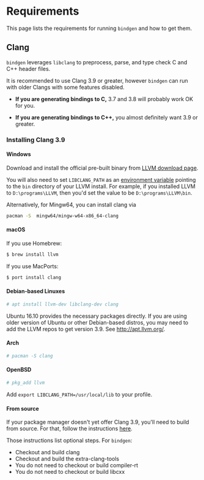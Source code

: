 # Requirements

This page lists the requirements for running `bindgen` and how to get them.

## Clang

`bindgen` leverages `libclang` to preprocess, parse, and type check C and C++
header files.

It is recommended to use Clang 3.9 or greater, however `bindgen` can run with
older Clangs with some features disabled.

* **If you are generating bindings to C,** 3.7 and 3.8 will probably work OK for
you.

* **If you are generating bindings to C++,** you almost definitely want 3.9 or
greater.

### Installing Clang 3.9

#### Windows

Download and install the official pre-built binary from
[LLVM download page](http://releases.llvm.org/download.html).

You will also need to set `LIBCLANG_PATH` as an [environment
variable](https://www.techjunkie.com/environment-variables-windows-10/) pointing
to the `bin` directory of your LLVM install. For example, if you installed LLVM
to `D:\programs\LLVM`, then you'd set the value to be `D:\programs\LLVM\bin`.

Alternatively, for Mingw64, you can install clang via
```bash
pacman -S  mingw64/mingw-w64-x86_64-clang
```

#### macOS

If you use Homebrew:

```bash
$ brew install llvm
```

If you use MacPorts:

```bash
$ port install clang
```

#### Debian-based Linuxes

```bash
# apt install llvm-dev libclang-dev clang
```

Ubuntu 16.10 provides the necessary packages directly. If you are using older
version of Ubuntu or other Debian-based distros, you may need to add the LLVM
repos to get version 3.9. See http://apt.llvm.org/.

#### Arch

```bash
# pacman -S clang
```

#### OpenBSD

```bash
# pkg_add llvm
```

Add `export LIBCLANG_PATH=/usr/local/lib` to your profile.

#### From source

If your package manager doesn't yet offer Clang 3.9, you'll need to build from
source. For that, follow the
instructions [here](http://clang.llvm.org/get_started.html).

Those instructions list optional steps. For `bindgen`:

* Checkout and build clang
* Checkout and build the extra-clang-tools
* You do not need to checkout or build compiler-rt
* You do not need to checkout or build libcxx

